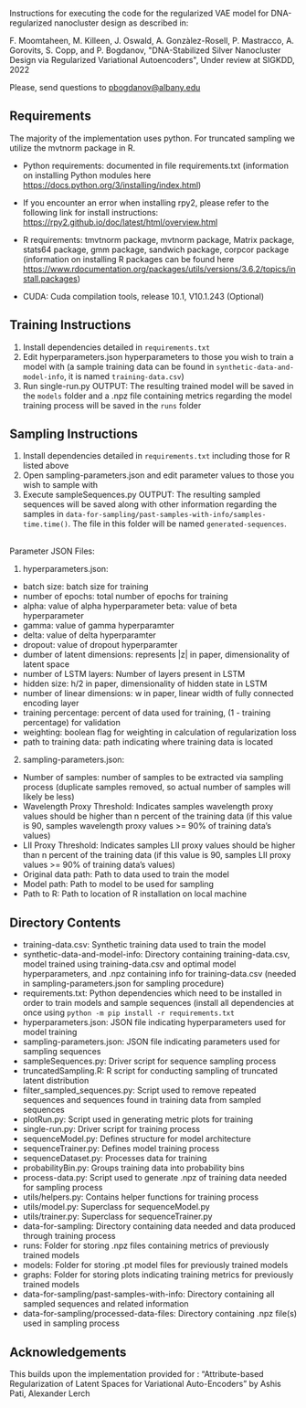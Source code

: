 Instructions for executing the code for the regularized VAE model for DNA-regularized nanocluster design as described in:

F. Moomtaheen, M. Killeen, J. Oswald, A. Gonzàlez-Rosell, P. Mastracco, A. Gorovits, S. Copp, and P. Bogdanov, "DNA-Stabilized Silver Nanocluster Design via Regularized Variational Autoencoders", Under review at SIGKDD, 2022

Please, send questions to pbogdanov@albany.edu


## Requirements

The majority of the implementation uses python. For truncated sampling we utilize the mvtnorm package in R.

* Python requirements: documented in file requirements.txt (information on installing Python modules here https://docs.python.org/3/installing/index.html) 

* If you encounter an error when installing rpy2, please refer to the following link for install instructions: https://rpy2.github.io/doc/latest/html/overview.html 

* R requirements: tmvtnorm package, mvtnorm package, Matrix package, stats64 package, gmm package, sandwich package, corpcor package (information on installing R packages can be found here https://www.rdocumentation.org/packages/utils/versions/3.6.2/topics/install.packages) 

* CUDA: Cuda compilation tools, release 10.1, V10.1.243 (Optional)


## Training Instructions

1. Install dependencies detailed in ```requirements.txt```
2. Edit hyperparameters.json hyperparameters to those you wish to train a model with (a sample training data can be found in ```synthetic-data-and-model-info```, it is named ```training-data.csv```)
3. Run single-run.py
OUTPUT: The resulting trained model will be saved in the ```models``` folder and a .npz file containing metrics regarding the model training process will be saved in the ```runs``` folder



## Sampling Instructions

1. Install dependencies detailed in ```requirements.txt``` including those for R listed above
2. Open sampling-parameters.json and edit parameter values to those you wish to sample with
3. Execute sampleSequences.py
OUTPUT: The resulting sampled sequences will be saved along with other information regarding the samples in ```data-for-sampling/past-samples-with-info/samples-time.time()```. The file in this folder will be named ```generated-sequences```.
<br><br>

Parameter JSON Files:
1. hyperparameters.json:
* batch size: batch size for training
* number of epochs:  total number of epochs for training
* alpha: value of alpha hyperparameter
beta: value of beta hyperparameter
* gamma: value of gamma hyperparamter
* delta: value of delta hyperparamter
* dropout: value of dropout hyperparamter
* dumber of latent dimensions: represents |z| in paper, dimensionality of latent space
* number of LSTM layers: Number of layers present in LSTM
* hidden size: h/2 in paper, dimensionality of hidden state in LSTM
* number of linear dimensions: w in paper, linear width of fully connected encoding layer
* training percentage: percent of data used for training, (1 - training percentage) for validation
* weighting: boolean flag for weighting in calculation of regularization loss
* path to training data: path indicating where training data is located

2. sampling-parameters.json:
* Number of samples: number of samples to be extracted via sampling process (duplicate samples removed, so actual number of samples will likely be less)
* Wavelength Proxy Threshold: Indicates samples wavelength proxy values should be higher than n percent of the training data (if this value is 90, samples wavelength proxy values >= 90% of training data’s values)
* LII Proxy Threshold: Indicates samples LII proxy values should be higher than n percent of the training data (if this value is 90, samples LII proxy values >= 90% of training data’s values)
* Original data path: Path to data used to train the model
* Model path: Path to model to be used for sampling
* Path to R: Path to location of R installation on local machine

## Directory Contents

* training-data.csv: Synthetic training data used to train the model
* synthetic-data-and-model-info: Directory containing training-data.csv, model trained
using training-data.csv and optimal model hyperparameters, and .npz containing info for
training-data.csv (needed in sampling-parameters.json for sampling procedure)
* requirements.txt: Python dependencies which need to be installed in order to train models and sample sequences (install all dependencies at once using ```python -m pip install -r requirements.txt```
* hyperparameters.json: JSON file indicating hyperparameters used for model training
* sampling-parameters.json: JSON file indicating parameters used for sampling sequences
* sampleSequences.py: Driver script for sequence sampling process
* truncatedSampling.R: R script for conducting sampling of truncated latent distribution
* filter_sampled_sequences.py: Script used to remove repeated sequences and sequences found in training data from sampled sequences
* plotRun.py: Script used in generating metric plots for training
* single-run.py: Driver script for training process
* sequenceModel.py: Defines structure for model architecture
* sequenceTrainer.py: Defines model training process
* sequenceDataset.py: Processes data for training
* probabilityBin.py: Groups training data into probability bins
* process-data.py: Script used to generate .npz of training data needed for sampling process
* utils/helpers.py: Contains helper functions for training process
* utils/model.py: Superclass for sequenceModel.py
* utils/trainer.py: Superclass for sequenceTrainer.py
* data-for-sampling: Directory containing data needed and data produced through training process
* runs: Folder for storing .npz files containing metrics of previously trained models
* models: Folder for storing .pt model files for previously trained models
* graphs: Folder for storing plots indicating training metrics for previously trained models
* data-for-sampling/past-samples-with-info: Directory containing all sampled sequences and related information
* data-for-sampling/processed-data-files: Directory containing .npz file(s) used in sampling process

## Acknowledgements

This builds upon the implementation provided for : “Attribute-based Regularization of Latent Spaces for Variational Auto-Encoders” by Ashis Pati, Alexander Lerch


